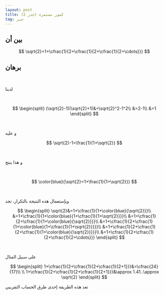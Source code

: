 ```yaml
---
layout: post
title: كسور مستمرة (جذر 2)
tag: جبر
---
```





## بين أن

$$
\sqrt{2}=1+\cfrac{1}{2+\cfrac{1}{2+\cfrac{1}{2+\cdots}}}
$$


## برهان



<br>

لدينا

<br>

$$
\begin{split}
(\sqrt{2}-1)(\sqrt{2}+1)&=\sqrt{2}^2-1^2\\
&=2-1\\
&=1
\end{split}
$$

<br>

 و عليه
<br>

$$
\sqrt{2}-1=\frac{1}{1+\sqrt{2}}
$$

<br>

و هذا ينتج

<br>

$$
\color{blue}{\sqrt{2}=1+\frac{1}{1+\sqrt{2}}}
$$

<br>

وبإستعمال هذه النتيجة بالتكرار، نجد

$$
\begin{split}
\sqrt{2}&=1+\cfrac{1}{1+\color{blue}{\sqrt{2}}}\\
&=1+\cfrac{1}{1+\color{blue}{1+\cfrac{1}{1+\sqrt{2}}}}\\
&=1+\cfrac{1}{2+\cfrac{1}{1+\color{blue}{\sqrt{2}}}}\\
&=1+\cfrac{1}{2+\cfrac{1}{1+\color{blue}{1+\cfrac{1}{1+\sqrt{2}}}}}\\
&=1+\cfrac{1}{2+\cfrac{1}{2+\cfrac{1}{1+\color{blue}{\sqrt{2}}}}}\\
&=1+\cfrac{1}{2+\cfrac{1}{2+\cfrac{1}{2+\cdots}}}
\end{split}
$$

<br>

على سبيل المثال

$$
\begin{split}
1+\cfrac{1}{2+\cfrac{1}{2+\cfrac{1}{2+1}}}&=\cfrac{24}{17}\\ \\
1+\cfrac{1}{2+\cfrac{1}{2+\cfrac{1}{2+1}}}&\approx 1.41..\approx \sqrt{2}
\end{split}
$$

تعد هذه الطريقة إحدى طرق الحساب التقريبي






